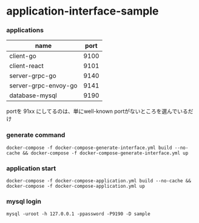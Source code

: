 # application-interface-sample

### applications
|    name             | port |
|--------------       |----- |
|client-go            | 9100 |
|client-react         | 9101 |
|server-grpc-go       | 9140 |
|server-grpc-envoy-go | 9141 |
|database-mysql       | 9190 |

portを 91xx にしてるのは、単にwell-known portがないところを選んでいるだけ

### generate command
```shell
docker-compose -f docker-compose-generate-interface.yml build --no-cache && docker-compose -f docker-compose-generate-interface.yml up 
```

### application start
```shell
docker-compose -f docker-compose-application.yml build --no-cache && docker-compose -f docker-compose-application.yml up
```

### mysql login
```shell
mysql -uroot -h 127.0.0.1 -ppassword -P9190 -D sample
```
